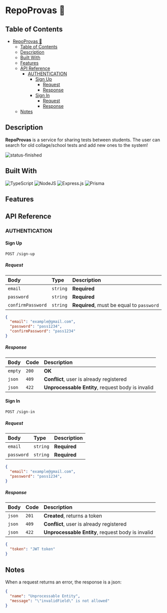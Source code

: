 # RepoProvas 📝

## Table of Contents

- [RepoProvas 📝](#repoprovas-)
  - [Table of Contents](#table-of-contents)
  - [Description](#description)
  - [Built With](#built-with)
  - [Features](#features)
  - [API Reference](#api-reference)
    - [AUTHENTICATION](#authentication)
      - [Sign Up](#sign-up)
        - [Request](#request)
        - [Response](#response)
      - [Sign In](#sign-in)
        - [Request](#request-1)
        - [Response](#response-1)
  - [Notes](#notes)

## Description

**RepoProvas** is a service for sharing tests between students. The user can search for old collage/school tests and add new ones to the system!

![status-finished](https://user-images.githubusercontent.com/97575616/152926720-d042178b-24c0-4d6b-94fb-0ccbd3c082cc.svg)

## Built With

![TypeScript](https://img.shields.io/badge/typescript-%23007ACC.svg?style=for-the-badge&logo=typescript&logoColor=white)
![NodeJS](https://img.shields.io/badge/node.js-6DA55F?style=for-the-badge&logo=node.js&logoColor=white)
![Express.js](https://img.shields.io/badge/express.js-%23404d59.svg?style=for-the-badge&logo=express&logoColor=%2361DAFB)
![Prisma](https://img.shields.io/badge/Prisma-3982CE?style=for-the-badge&logo=Prisma&logoColor=white)

## Features

## API Reference

### AUTHENTICATION

#### Sign Up

```http
POST /sign-up
```

##### Request

| Body             | Type     | Description                        |
| :--------------- | :------- | :--------------------------------- |
| `email`          | `string` | **Required**          |
| `password`       | `string` | **Required** |
| `confirmPassword`       | `string` | **Required**, must be equal to `password` |

```json
{
  "email": "example@gmail.com",
  "password": "pass1234",
  "confirmPassword": "pass1234"
}
```

##### Response

| Body             |  Code      |  Description                        |
| :--------------- | :-------   | :--------------------------------- |
| `empty`          |   `200`    | **OK**          |
| `json`           |   `409`    | **Conflict**, user is already registered |
| `json`           |   `422`    | **Unprocessable Entity**, request body is invalid |

#### Sign In

```http
POST /sign-in
```

##### Request

| Body             | Type     | Description                        |
| :--------------- | :------- | :--------------------------------- |
| `email`          | `string` | **Required**          |
| `password`       | `string` | **Required** |

```json
{
  "email": "example@gmail.com",
  "password": "pass1234",
}
```

##### Response

| Body             |  Code      |  Description                        |
| :--------------- | :-------   | :--------------------------------- |
| `json`           |   `201`    | **Created**, returns a token          |
| `json`           |   `409`    | **Conflict**, user is already registered |
| `json`           |   `422`    | **Unprocessable Entity**, request body is invalid |

```json
{
  "token": "JWT token"
}
```

## Notes

When a request returns an error, the response is a json: 

```json
{
  "name": "Unprocessable Entity",
  "message": "\"invalidField\" is not allowed"
}
```